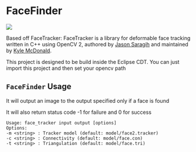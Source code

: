 # FaceFinder


<img src="https://raw.github.com/ieee8023/FaceFinder/master/joe-found.png"/>

Based off FaceTracker:
FaceTracker is a library for deformable face tracking written in C++ using OpenCV 2, authored by [Jason Saragih](http://jsaragih.org/) and maintained by [Kyle McDonald](http://kylemcdonald.net/).

This project is designed to be build inside the Eclipse CDT. You can just import this project and then set your opencv path


## `FaceFinder` Usage

It will output an image to the output specified only if a face is found

It will also return status code -1 for failure and 0 for success

````
Usage: face_tracker input output [options]
Options:
-m <string> : Tracker model (default: model/face2.tracker)
-c <string> : Connectivity (default: model/face.con)
-t <string> : Triangulation (default: model/face.tri)

````
